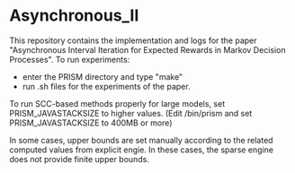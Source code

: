 # Asynchronous_II
This repository contains the implementation and logs for the paper "Asynchronous Interval Iteration for Expected Rewards in Markov Decision Processes".
To run experiments:
 - enter the PRISM directory and type "make"
 - run .sh files for the experiments of the paper.
 
To run SCC-based methods properly for large models, set PRISM_JAVASTACKSIZE to higher values. (Edit /bin/prism and set PRISM_JAVASTACKSIZE to 400MB or more)

In some cases, upper bounds are set manually according to the related computed values from explicit engie. In these cases, the sparse engine does not provide finite upper bounds. 
